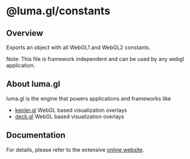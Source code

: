 # @luma.gl/constants

## Overview

Exports an object with all WebGL1 and WebGL2 constants.

Note: This file is framework independent and can be used by any webgl application.

## About luma.gl

luma.gl is the engine that powers applications and frameworks like

- [kepler.gl](https://github.com/visgl/deck.gl) WebGL based visualization overlays
- [deck.gl](https://github.com/visgl/deck.gl) WebGL based visualization overlays

## Documentation

For details, please refer to the extensive [online website](https://luma.gl).
